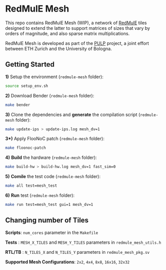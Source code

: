 # RedMulE Mesh

This repo contains RedMulE Mesh (WIP), a network of [RedMulE](https://github.com/pulp-platform/redmule) tiles designed to extend the latter to support matrices of sizes that vary by orders of magnitude, and also sparse matrix multiplications.

RedMulE Mesh is developed as part of the [PULP](https://pulp-platform.org/) project, a joint effort between ETH Zurich and the University of Bologna.


## Getting Started
**1)** Setup the environment (`redmule-mesh` folder):
```bash
source setup_env.sh
```
**2)** Download Bender (`redmule-mesh` folder):
```bash
make bender
```
**3)** Clone the dependencies and **generate** the compilation script (`redmule-mesh` folder):
```bash
make update-ips > update-ips.log mesh_dv=1
```
**3\*)** Apply FlooNoC patch (`redmule-mesh` folder):
```bash
make floonoc-patch
```
**4)** **Build** the hardware (`redmule-mesh` folder):
```bash
make build-hw > build-hw.log mesh_dv=1 fast_sim=0
```
**5)** **Comile** the test code (`redmule-mesh` folder):
```bash
make all test=mesh_test
```
**6)** **Run** test (`redmule-mesh` folder):
```bash
make run test=mesh_test gui=1 mesh_dv=1
```

## Changing number of Tiles
**Scripts**: `num_cores` parameter in the `Makefile`

**Tests**  : `MESH_X_TILES` and `MESH_Y_TILES` parameters in `redmule_mesh_utils.h`

**RTL/TB** : `N_TILES_X` and `N_TILES_Y` parameters in `redmule_mesh_pkg.sv`

**Supported Mesh Configurations**: `2x2`, `4x4`, `8x8`, `16x16`, `32x32`

